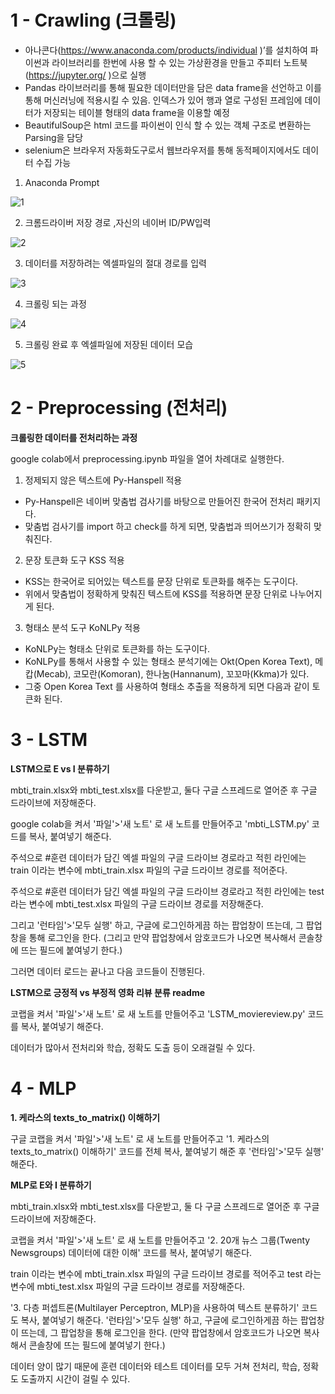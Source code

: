 # 1 - Crawling (크롤링)

* 아나콘다(https://www.anaconda.com/products/individual )’를 설치하여 파이썬과 라이브러리를 한번에 사용 할 수 있는 가상환경을 만들고 
주피터 노트북(https://jupyter.org/ )으로 실행
* Pandas 라이브러리를 통해 필요한 데이터만을 담은 data frame을 선언하고 이를 통해 머신러닝에 적용시킬 수 있음. 
인덱스가 있어 행과 열로 구성된 프레임에 데이터가 저장되는 테이블 형태의 data frame을 이용할 예정
* BeautifulSoup은 html 코드를 파이썬이 인식 할 수 있는 객체 구조로 변환하는 Parsing을 담당
* selenium은 브라우저 자동화도구로서 웹브라우저를 통해 동적페이지에서도 데이터 수집  가능

1) Anaconda Prompt

![1](https://user-images.githubusercontent.com/76679270/145396988-751b64cb-a10d-4afe-8854-5d2307d3e0b5.jpg)


2) 크롬드라이버 저장 경로 ,자신의 네이버 ID/PW입력

![2](https://user-images.githubusercontent.com/76679270/145397347-f68db065-170e-4a00-aed6-33135de8972b.jpg)
 

3) 데이터를 저장하려는 엑셀파일의 절대 경로를 입력

![3](https://user-images.githubusercontent.com/76679270/145397369-611f6349-8f61-4233-a045-7c063fada459.jpg)


4) 크롤링 되는 과정

![4](https://user-images.githubusercontent.com/76679270/145397412-f6a52c56-0aca-4205-9ad4-32f9f713dd5d.jpg)

  
5) 크롤링 완료 후 엑셀파일에 저장된 데이터 모습

![5](https://user-images.githubusercontent.com/76679270/145397428-777021fd-bb56-4170-b1de-4c3f4739c990.png)



# 2 - Preprocessing (전처리)
**크롤링한 데이터를 전처리하는 과정**

google colab에서 preprocessing.ipynb 파일을 열어 차례대로 실행한다.

1) 정제되지 않은 텍스트에 Py-Hanspell 적용
* Py-Hanspell은 네이버 맞춤법 검사기를 바탕으로 만들어진 한국어 전처리 패키지다. 
* 맞춤법 검사기를 import 하고 check를 하게 되면, 맞춤법과 띄어쓰기가 정확히 맞춰진다.

2) 문장 토큰화 도구 KSS 적용
* KSS는 한국어로 되어있는 텍스트를 문장 단위로 토큰화를 해주는 도구이다. 
* 위에서 맞춤법이 정확하게 맞춰진 텍스트에 KSS를 적용하면 문장 단위로 나누어지게 된다.

3) 형태소 분석 도구 KoNLPy 적용
* KoNLPy는 형태소 단위로 토큰화를 하는 도구이다. 
* KoNLPy를 통해서 사용할 수 있는 형태소 분석기에는 Okt(Open Korea Text), 메캅(Mecab), 코모란(Komoran), 한나눔(Hannanum), 꼬꼬마(Kkma)가 있다.
* 그중 Open Korea Text 를 사용하여 형태소 추출을 적용하게 되면 다음과 같이 토큰화 된다.


# 3 - LSTM
**LSTM으로 E vs I 분류하기**

mbti_train.xlsx와 mbti_test.xlsx를 다운받고, 둘다 구글 스프레드로 열어준 후 구글 드라이브에 저장해준다.

google colab을 켜서 '파일'>'새 노트' 로 새 노트를 만들어주고 'mbti_LSTM.py' 코드를 복사, 붙여넣기 해준다.

주석으로 #훈련 데이터가 담긴 엑셀 파일의 구글 드라이브 경로라고 적힌 라인에는 train 이라는 변수에 mbti_train.xlsx 파일의 구글 드라이브 경로를 적어준다.

주석으로 #훈련 데이터가 담긴 엑셀 파일의 구글 드라이브 경로라고 적힌 라인에는 test 라는 변수에 mbti_test.xlsx 파일의 구글 드라이브 경로를 저장해준다.

그리고 '런타임'>'모두 실행' 하고, 구글에 로그인하게끔 하는 팝업창이 뜨는데, 그 팝업창을 통해 로그인을 한다.
(그리고 만약 팝업창에서 암호코드가 나오면 복사해서 콘솔창에 뜨는 필드에 붙여넣기 한다.)

그러면 데이터 로드는 끝나고 다음 코드들이 진행된다.



**LSTM으로 긍정적 vs 부정적 영화 리뷰 분류 readme**

코랩을 켜서 '파일'>'새 노트' 로 새 노트를 만들어주고 'LSTM_moviereview.py' 코드를 복사, 붙여넣기 해준다.

데이터가 많아서 전처리와 학습, 정확도 도출 등이 오래걸릴 수 있다.


# 4 - MLP
**1. 케라스의 texts_to_matrix() 이해하기**

구글 코랩을 켜서 '파일'>'새 노트' 로 새 노트를 만들어주고 
'1. 케라스의 texts_to_matrix() 이해하기' 코드를 전체 복사, 붙여넣기 해준 후
'런타임'>'모두 실행' 해준다.


**MLP로 E와 I 분류하기**

mbti_train.xlsx와 mbti_test.xlsx를 다운받고, 둘 다 구글 스프레드로 열어준 후 구글 드라이브에 저장해준다.

코랩을 켜서 '파일'>'새 노트' 로 새 노트를 만들어주고 
'2. 20개 뉴스 그룹(Twenty Newsgroups) 데이터에 대한 이해' 코드를 복사, 붙여넣기 해준다.

train 이라는 변수에 mbti_train.xlsx 파일의 구글 드라이브 경로를 적어주고
test 라는 변수에 mbti_test.xlsx 파일의 구글 드라이브 경로를 저장해준다.

'3. 다층 퍼셉트론(Multilayer Perceptron, MLP)을 사용하여 텍스트 분류하기' 코드도 복사, 붙여넣기 해준다.
'런타임'>'모두 실행' 하고, 구글에 로그인하게끔 하는 팝업창이 뜨는데, 그 팝업창을 통해 로그인을 한다.
(만약 팝업창에서 암호코드가 나오면 복사해서 콘솔창에 뜨는 필드에 붙여넣기 한다.)

데이터 양이 많기 때문에 훈련 데이터와 테스트 데이터를 모두 거쳐 전처리, 학습, 정확도 도출까지 시간이 걸릴 수 있다.
